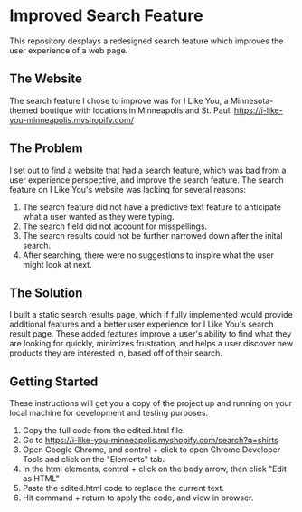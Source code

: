 # Improved Search Feature

This repository desplays a redesigned search feature which improves the user experience of a web page.

## The Website
The search feature I chose to improve was for I Like You, a Minnesota-themed boutique with locations in Minneapolis and St. Paul. https://i-like-you-minneapolis.myshopify.com/

## The Problem
I set out to find a website that had a search feature, which was bad from a user experience perspective, and improve the search feature. The search feature on I Like You's website was lacking for several reasons:
1. The search feature did not have a predictive text feature to anticipate what a user wanted as they were typing.
2. The search field did not account for misspellings.
3. The search results could not be further narrowed down after the inital search.
4. After searching, there were no suggestions to inspire what the user might look at next. 

## The Solution
I built a static search results page, which if fully implemented would provide additional features and a better user experience for I Like You's 
search result page. These added features improve a user's ability to find what they are looking for quickly, minimizes frustration, and helps a user discover new products they are interested in, based off of their search. 
 
## Getting Started 

These instructions will get you a copy of the project up and running on your local machine for development and testing purposes.
1. Copy the full code from the edited.html file.
2. Go to https://i-like-you-minneapolis.myshopify.com/search?q=shirts
3. Open Google Chrome, and control + click to open Chrome Developer Tools and click on the "Elements" tab.
4. In the html elements, control + click on the body arrow, then click "Edit as HTML"
5. Paste the edited.html code to replace the current text.
6. Hit command + return to apply the code, and view in browser.


